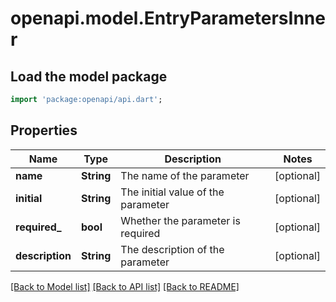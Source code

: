 # openapi.model.EntryParametersInner

## Load the model package
```dart
import 'package:openapi/api.dart';
```

## Properties
Name | Type | Description | Notes
------------ | ------------- | ------------- | -------------
**name** | **String** | The name of the parameter | [optional] 
**initial** | **String** | The initial value of the parameter | [optional] 
**required_** | **bool** | Whether the parameter is required | [optional] 
**description** | **String** | The description of the parameter | [optional] 

[[Back to Model list]](../README.md#documentation-for-models) [[Back to API list]](../README.md#documentation-for-api-endpoints) [[Back to README]](../README.md)



